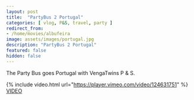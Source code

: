```yaml
---
layout: post
title:  "PartyBus 2 Portugal"
categories: [ vlog, P&S, travel, party ]
redirect_from: 
- /home/movies/albufeira
image: assets/images/portugal.jpg
description: "PartyBus 2 Portugal"
featured: false
hidden: false
---
```


The Party Bus goes Portugal with VengaTwins P & S.  

{% include video.html url="https://player.vimeo.com/video/124631751" %}
[VIDEO](https://vimeo.com/124631751)

